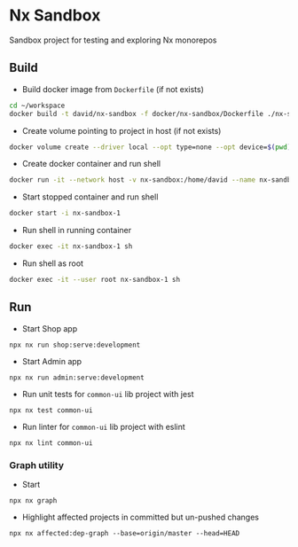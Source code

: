 # Nx Sandbox

Sandbox project for testing and exploring Nx monorepos

## Build

* Build docker image from `Dockerfile` (if not exists)
```bash
cd ~/workspace
docker build -t david/nx-sandbox -f docker/nx-sandbox/Dockerfile ./nx-sandbox
```

* Create volume pointing to project in host (if not exists)
```bash
docker volume create --driver local --opt type=none --opt device=$(pwd)/nx-sandbox --opt o=bind nx-sandbox
```

* Create docker container and run shell
```bash
docker run -it --network host -v nx-sandbox:/home/david --name nx-sandbox-1 david/nx-sandbox
```

* Start stopped container and run shell
```bash
docker start -i nx-sandbox-1
```

* Run shell in running container
```bash
docker exec -it nx-sandbox-1 sh
```

* Run shell as root
```bash
docker exec -it --user root nx-sandbox-1 sh
```

## Run

* Start Shop app
```
npx nx run shop:serve:development
```

* Start Admin app
```
npx nx run admin:serve:development
```

* Run unit tests for `common-ui` lib project with jest
```
npx nx test common-ui
```

* Run linter for `common-ui` lib project with eslint
```
npx nx lint common-ui
```

### Graph utility

* Start
```
npx nx graph
```

* Highlight affected projects in committed but un-pushed changes
```
npx nx affected:dep-graph --base=origin/master --head=HEAD
```